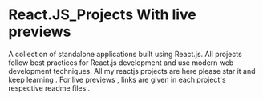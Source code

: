 # React.JS_Projects With live previews
A collection of standalone applications built using React.js. All projects follow best practices for React.js development and use modern web development techniques. All my reactjs projects are here please star it and keep learning . For live previews , links are given in each project's respective readme files .
